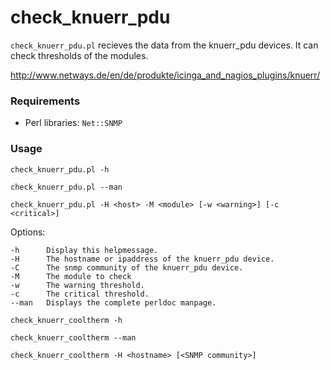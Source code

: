 check_knuerr_pdu
================

`check_knuerr_pdu.pl` recieves the data from the knuerr\_pdu devices. It can check thresholds of 
the modules.

http://www.netways.de/en/de/produkte/icinga_and_nagios_plugins/knuerr/

### Requirements

* Perl libraries: `Net::SNMP`


### Usage

    check_knuerr_pdu.pl -h

    check_knuerr_pdu.pl --man

    check_knuerr_pdu.pl -H <host> -M <module> [-w <warning>] [-c <critical>]

Options:

    -h      Display this helpmessage.
    -H      The hostname or ipaddress of the knuerr_pdu device.
    -C      The snmp community of the knuerr_pdu device.
    -M      The module to check
    -w      The warning threshold.
    -c      The critical threshold.
    --man   Displays the complete perldoc manpage.

    check_knuerr_cooltherm -h

    check_knuerr_cooltherm --man

    check_knuerr_cooltherm -H <hostname> [<SNMP community>]
